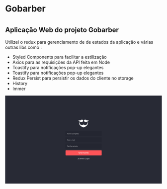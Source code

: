 <h1> Gobarber <h1>

<h2> Aplicação Web do projeto Gobarber </h2>
<p> Utilizei o redux para gerenciamento de de estados da aplicação e várias outras libs como :</p>

<ul>
   <li>Styled Components para facilitar a estilização</li>
   <li>Axios para as requisições da API feita em Node</li>
   <li>Toastify para notificações pop-up elegantes</li>
   <li>Toastify para notificações pop-up elegantes</li>
   <li>Redux Persist para persistir os dados do cliente no storage</li>
   <li>History</li>
   <li>Immer</li>
</ul>

![print aplicação web Gobarber](tmp/dark-mode-gobarber-web.png)
